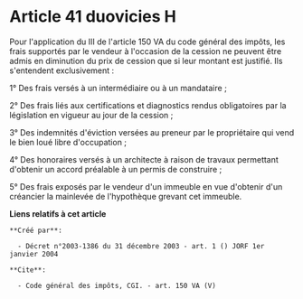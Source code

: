 # Article 41 duovicies H

Pour l'application du III de l'article 150 VA du code général des impôts, les frais supportés par le vendeur à l'occasion de
la cession ne peuvent être admis en diminution du prix de cession que si leur montant est justifié. Ils s'entendent
exclusivement : 

1° Des frais versés à un intermédiaire ou à un mandataire ; 

2° Des frais liés aux certifications et diagnostics rendus obligatoires par la législation en vigueur au jour de la
cession ; 

3° Des indemnités d'éviction versées au preneur par le propriétaire qui vend le bien loué libre d'occupation ; 

4° Des honoraires versés à un architecte à raison de travaux permettant d'obtenir un accord préalable à un permis de
construire ; 

5° Des frais exposés par le vendeur d'un immeuble en vue d'obtenir d'un créancier la mainlevée de l'hypothèque grevant cet
immeuble.

**Liens relatifs à cet article**

	**Créé par**:

	  - Décret n°2003-1386 du 31 décembre 2003 - art. 1 () JORF 1er janvier 2004

	**Cite**:

	  - Code général des impôts, CGI. - art. 150 VA (V)
